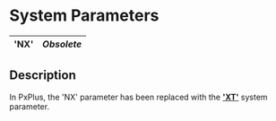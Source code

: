 # System Parameters

**'NX'** |  **_Obsolete_**  
---|---  
  
##  Description

In PxPlus, the 'NX' parameter has been replaced with the **['XT'](xt.md)** system parameter.
